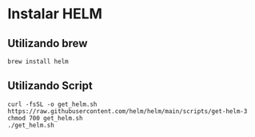 # Instalar HELM

## Utilizando brew
```
brew install helm
```

## Utilizando Script
```
curl -fsSL -o get_helm.sh https://raw.githubusercontent.com/helm/helm/main/scripts/get-helm-3
chmod 700 get_helm.sh
./get_helm.sh
```